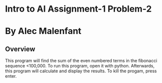 # Intro to AI Assignment-1 Problem-2

# By Alec Malenfant

## Overview

This program will find the sum of the even numbered terms in the fibonacci sequence <100,000. To run this program, open it with python. Afterwards, this program will calculate and display the results. To kill the progam, press enter. 


